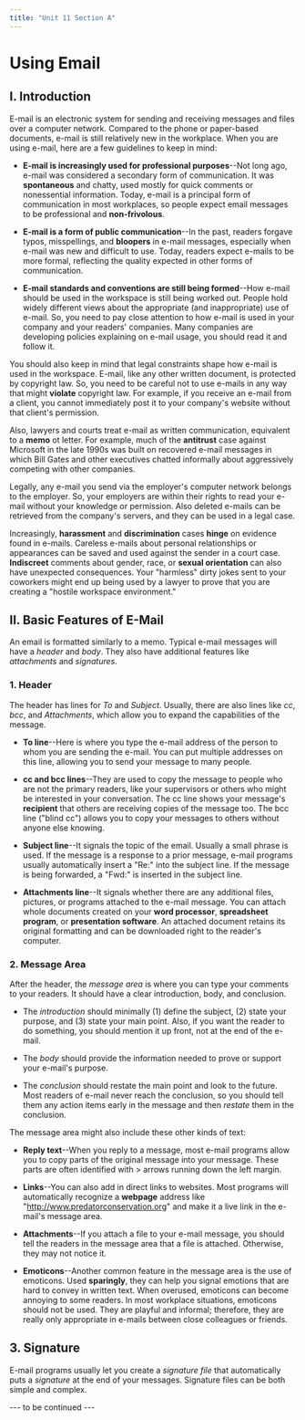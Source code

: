 ```yaml
---
title: "Unit 11 Section A"
---
```


# Using Email

## I. Introduction

E-mail is an electronic system for sending and receiving messages and files over a computer network. Compared to the phone or paper-based documents, e-mail is still relatively new in the workplace. When you are using e-mail, here are a few guidelines to keep in mind:

- **E-mail is increasingly used for professional purposes**--Not long ago, e-mail was considered a secondary form of communication. It was **spontaneous** and chatty, used mostly for quick comments or nonessential information. Today, e-mail is a principal form of communication in most workplaces, so people expect email messages to be professional and **non-frivolous**.

- **E-mail is a form of public communication**--In the past, readers forgave typos, misspellings, and **bloopers** in e-mail messages, especially when e-mail was new and difficult to use. Today, readers expect e-mails to be more formal, reflecting the quality expected in other forms of communication.

- **E-mail standards and conventions are still being formed**--How e-mail should be used in the workspace is still being worked out. People hold widely different views about the appropriate (and inappropriate) use of e-mail. So, you need to pay close attention to how e-mail is used in your company and your readers' companies. Many companies are developing policies explaining on e-mail usage, you should read it and follow it.

You should also keep in mind that legal constraints shape how e-mail is used in the workspace. E-mail, like any other written document, is protected by copyright law. So, you need to be careful not to use e-mails in any way that might **violate** copyright law. For example, if you receive an e-mail from a client, you cannot immediately post it to your company's website without that client's permission.

Also, lawyers and courts treat e-mail as written communication, equivalent to a **memo** ot letter. For example, much of the **antitrust** case against Microsoft in the late 1990s was built on recovered e-mail messages in which Bill Gates and other executives chatted informally about aggressively competing with other companies.

Legally, any e-mail you send via the employer's computer network belongs to the employer. So, your employers are within their rights to read your e-mail without your knowledge or permission. Also deleted e-mails can be retrieved from the company's servers, and they can be used in a legal case.

Increasingly, **harassment** and **discrimination** cases **hinge** on evidence found in e-mails. Careless e-mails about personal relationships or appearances can be saved and used against the sender in a court case. **Indiscreet** comments about gender, race, or **sexual orientation** can also have unexpected consequences. Your "harmless" dirty jokes sent to your coworkers might end up being used by a lawyer to prove that you are creating a "hostile workspace environment."

## II. Basic Features of E-Mail

An email is formatted similarly to a memo. Typical e-mail messages will have a *header* and *body*. They also have additional features like *attachments* and *signatures*.

### 1. Header

The header has lines for *To* and *Subject*. Usually, there are also lines like *cc*, *bcc*, and *Attachments*, which allow you to expand the capabilities of the message.

- **To line**--Here is where you type the e-mail address of the person to whom you are sending the e-mail. You can put multiple addresses on this line, allowing you to send your message to many people.

- **cc and bcc lines**--They are used to copy the message to people who are not the primary readers, like your supervisors or others who might be interested in your conversation. The cc line shows your message's **recipient** that others are receiving copies of the message too. The bcc line ("blind cc") allows you to copy your messages to others without anyone else knowing.

- **Subject line**--It signals the topic of the email. Usually a small phrase is used. If the message is a response to a prior message, e-mail programs usually automatically insert a "Re:" into the subject line. If the message is being forwarded, a "Fwd:" is inserted in the subject line.

- **Attachments line**--It signals whether there are any additional files, pictures, or programs attached to the e-mail message. You can attach whole documents created on your **word processor**, **spreadsheet program**, or **presentation software**. An attached document retains its original formatting and can be downloaded right to the reader's computer.

### 2. Message Area

After the header, the *message area* is where you can type your comments to your readers. It should have a clear introduction, body, and conclusion.

- The *introduction* should minimally (1) define the subject, (2) state your purpose, and (3) state your main point. Also, if you want the reader to do something, you should mention it up front, not at the end of the e-mail.

- The *body* should provide the information needed to prove or support your e-mail's purpose.

- The *conclusion* should restate the main point and look to the future. Most readers of e-mail never reach the conclusion, so you should tell them any action items early in the message and then *restate* them in the conclusion.

The message area might also include these other kinds of text:

- **Reply text**--When you reply to a message, most e-mail programs allow you to copy parts of the original message into your message. These parts are often identified with > arrows running down the left margin.

- **Links**--You can also add in direct links to websites. Most programs will automatically recognize a **webpage** address like "http://www.predatorconservation.org" and make it a live link in the e-mail's message area.

- **Attachments**--If you attach a file to your e-mail message, you should tell the readers in the message area that a file is attached. Otherwise, they may not notice it.

- **Emoticons**--Another common feature in the message area is the use of emoticons. Used **sparingly**, they can help you signal emotions that are hard to convey in written text. When overused, emoticons can become annoying to some readers. In most workplace situations, emoticons should not be used. They are playful and informal; therefore, they are really only appropriate in e-mails between close colleagues or friends.

## 3. Signature

E-mail programs usually let you create a *signature file* that automatically puts a *signature* at the end of your messages. Signature files can be both simple and complex.

--- to be continued ---
